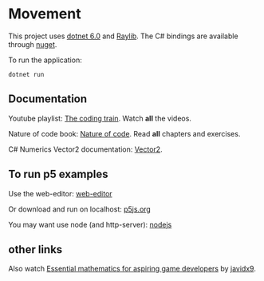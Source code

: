 # Movement

This project uses [dotnet 6.0](https://dotnet.microsoft.com/en-us/download/dotnet/6.0) and [Raylib](https://www.raylib.com/). The C# bindings are available through [nuget](https://www.nuget.org/packages/Raylib-cs/).

To run the application:

	dotnet run

## Documentation

Youtube playlist: [The coding train](https://www.youtube.com/watch?v=70MQ-FugwbI&list=PLRqwX-V7Uu6ZV4yEcW3uDwOgGXKUUsPOM). Watch **all** the videos.

Nature of code book: [Nature of code](https://natureofcode.com/book/). Read **all** chapters and exercises.

C# Numerics Vector2 documentation: [Vector2](https://docs.microsoft.com/en-us/dotnet/api/system.numerics.vector2?view=net-6.0).

## To run p5 examples

Use the web-editor: [web-editor](https://editor.p5js.org/)

Or download and run on localhost: [p5js.org](https://p5js.org/)

You may want use node (and http-server): [nodejs](https://nodejs.org/en/)

## other links

Also watch [Essential mathematics for aspiring game developers](https://www.youtube.com/watch?v=DPfxjQ6sqrc) by [javidx9](https://www.youtube.com/channel/UC-yuWVUplUJZvieEligKBkA).

